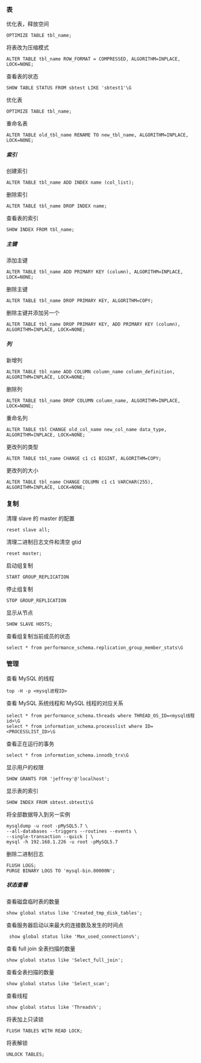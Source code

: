 ### 表

优化表，释放空间

```
OPTIMIZE TABLE tbl_name;
```

将表改为压缩模式

```
ALTER TABLE tbl_name ROW_FORMAT = COMPRESSED, ALGORITHM=INPLACE, LOCK=NONE;
```

查看表的状态

```
SHOW TABLE STATUS FROM sbtest LIKE 'sbtest1'\G
```

优化表

```
OPTIMIZE TABLE tbl_name;
```

重命名表

```
ALTER TABLE old_tbl_name RENAME TO new_tbl_name, ALGORITHM=INPLACE, LOCK=NONE;
```

##### 索引

创建索引

```
ALTER TABLE tbl_name ADD INDEX name (col_list);
```

删除索引

```
ALTER TABLE tbl_name DROP INDEX name;
```

查看表的索引

```
SHOW INDEX FROM tbl_name;
```



##### 主键

添加主键

```
ALTER TABLE tbl_name ADD PRIMARY KEY (column), ALGORITHM=INPLACE, LOCK=NONE;
```

删除主键

```
ALTER TABLE tbl_name DROP PRIMARY KEY, ALGORITHM=COPY;
```

删除主键并添加另一个

```
ALTER TABLE tbl_name DROP PRIMARY KEY, ADD PRIMARY KEY (column), ALGORITHM=INPLACE, LOCK=NONE;
```

##### 列

新增列

```
ALTER TABLE tbl_name ADD COLUMN column_name column_definition, ALGORITHM=INPLACE, LOCK=NONE;
```

删除列

```
ALTER TABLE tbl_name DROP COLUMN column_name, ALGORITHM=INPLACE, LOCK=NONE;
```

重命名列

```
ALTER TABLE tbl CHANGE old_col_name new_col_name data_type, ALGORITHM=INPLACE, LOCK=NONE;
```



更改列的类型

```
ALTER TABLE tbl_name CHANGE c1 c1 BIGINT, ALGORITHM=COPY;
```

更改列的大小

```
ALTER TABLE tbl_name CHANGE COLUMN c1 c1 VARCHAR(255), ALGORITHM=INPLACE, LOCK=NONE;
```

### 复制

清理 slave 的 master 的配置

```
reset slave all;
```

清理二进制日志文件和清空 gtid

```
reset master;
```

启动组复制

```
START GROUP_REPLICATION
```

停止组复制

```
STOP GROUP_REPLICATION
```

显示从节点

```
SHOW SLAVE HOSTS;
```

查看组复制当前成员的状态

```
select * from performance_schema.replication_group_member_stats\G
```

### 管理

查看 MySQL 的线程

```
top -H -p <mysql进程ID>
```

查看 MySQL 系统线程和 MySQL 线程的对应关系

```
select * from performance_schema.threads where THREAD_OS_ID=<mysql线程id>\G
select * from information_schema.processlist where ID=<PROCESSLIST_ID>\G
```

查看正在运行的事务

```
select * from information_schema.innodb_trx\G
```

显示用户的权限

```
SHOW GRANTS FOR 'jeffrey'@'localhost';
```

显示表的索引

```
SHOW INDEX FROM sbtest.sbtest1\G
```

将全部数据导入到另一实例

```
mysqldump -u root -pMySQL5.7 \
--all-databases --triggers --routines --events \
--single-transaction --quick | \
mysql -h 192.168.1.226 -u root -pMySQL5.7
```

删除二进制日志

```
FLUSH LOGS;
PURGE BINARY LOGS TO 'mysql-bin.00000N';
```

##### 状态查看

查看磁盘临时表的数量

```
show global status like 'Created_tmp_disk_tables';
```

查看服务器启动以来最大的连接数及发生的时间点

```
 show global status like 'Max_used_connections%';
```

查看 full join 全表扫描的数量

```
show global status like 'Select_full_join';
```

查看全表扫描的数量

```
show global status like 'Select_scan';
```

查看线程

```
show global status like 'Threads%';
```

将表加上只读锁

```
FLUSH TABLES WITH READ LOCK;
```

将表解锁

```
UNLOCK TABLES;
```

